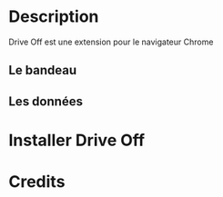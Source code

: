 # Description

Drive Off est une extension pour le navigateur Chrome

## Le bandeau


## Les donn&eacute;es


# Installer Drive Off


# Credits

